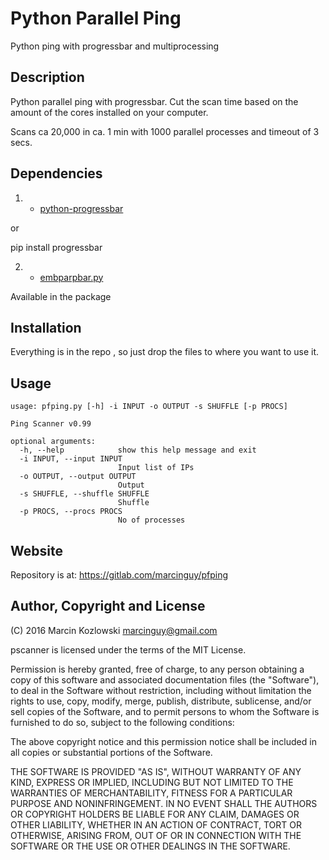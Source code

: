 # Python Parallel Ping

Python ping with progressbar and multiprocessing

## Description

Python parallel ping with progressbar. Cut the scan time based on the amount of the cores installed on your computer.

Scans ca 20,000 in ca. 1 min with 1000 parallel processes and timeout of 3 secs.


## Dependencies


1) * [python-progressbar](http://code.google.com/p/python-progressbar/)

or

pip install progressbar

2) * [embparpbar.py](https://github.com/esc/embparpbar/)

Available in the package



## Installation

Everything is in the repo , so just drop the files to where you want to use it.

## Usage

```
usage: pfping.py [-h] -i INPUT -o OUTPUT -s SHUFFLE [-p PROCS]

Ping Scanner v0.99

optional arguments:
  -h, --help            show this help message and exit
  -i INPUT, --input INPUT
                        Input list of IPs
  -o OUTPUT, --output OUTPUT
                        Output
  -s SHUFFLE, --shuffle SHUFFLE
                        Shuffle
  -p PROCS, --procs PROCS
                        No of processes

```

## Website

Repository is at: https://gitlab.com/marcinguy/pfping

## Author, Copyright and License

(C) 2016 Marcin Kozlowski <marcinguy@gmail.com>

pscanner is licensed under the terms of the MIT License.

Permission is hereby granted, free of charge, to any person obtaining a copy of
this software and associated documentation files (the "Software"), to deal in
the Software without restriction, including without limitation the rights to
use, copy, modify, merge, publish, distribute, sublicense, and/or sell copies
of the Software, and to permit persons to whom the Software is furnished to do
so, subject to the following conditions:

The above copyright notice and this permission notice shall be included in all
copies or substantial portions of the Software.

THE SOFTWARE IS PROVIDED "AS IS", WITHOUT WARRANTY OF ANY KIND, EXPRESS OR
IMPLIED, INCLUDING BUT NOT LIMITED TO THE WARRANTIES OF MERCHANTABILITY,
FITNESS FOR A PARTICULAR PURPOSE AND NONINFRINGEMENT. IN NO EVENT SHALL THE
AUTHORS OR COPYRIGHT HOLDERS BE LIABLE FOR ANY CLAIM, DAMAGES OR OTHER
LIABILITY, WHETHER IN AN ACTION OF CONTRACT, TORT OR OTHERWISE, ARISING FROM,
OUT OF OR IN CONNECTION WITH THE SOFTWARE OR THE USE OR OTHER DEALINGS IN THE
SOFTWARE.

